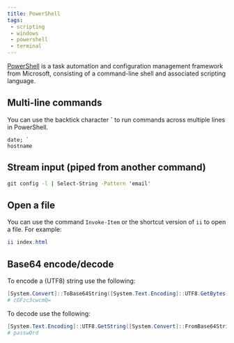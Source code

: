 ```yaml
---
title: PowerShell
tags:
 - scripting
 - windows
 - powershell
 - terminal
---
```


[PowerShell](https://learn.microsoft.com/en-au/powershell/) is a task automation and configuration management framework from Microsoft, 
consisting of a command-line shell and associated scripting language.
<!--more-->

## Multi-line commands

You can use the backtick character **`** to run commands across multiple lines in PowerShell.

```shell
date; `
hostname
```

## Stream input (piped from another command)

```cmd
git config -l | Select-String -Pattern 'email'
```

## Open a file

You can use the command `Invoke-Item` or the shortcut version of `ii` to open a file. For example:
```powershell
ii index.html
```

## Base64 encode/decode

To encode a (UTF8) string use the following:

```powershell
[System.Convert]::ToBase64String([System.Text.Encoding]::UTF8.GetBytes("passw0rd"))
# cGFzc3cwcmQ=
```

To decode use the following:

```powershell
[System.Text.Encoding]::UTF8.GetString([System.Convert]::FromBase64String("cGFzc3cwcmQ="))
# passw0rd
```

